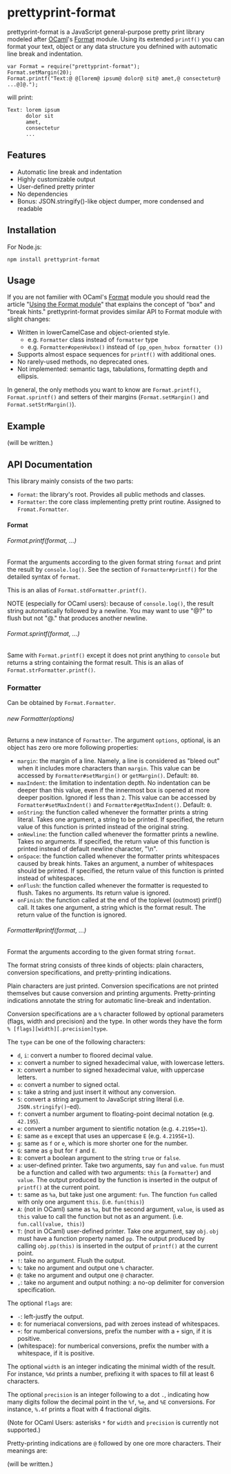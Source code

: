 prettyprint-format
==================

prettyprint-format is a JavaScript general-purpose pretty print library
modeled after [OCaml](http://ocaml.org/)'s
[Format](http://caml.inria.fr/pub/docs/manual-ocaml/libref/Format.html) module.
Using its extended `printf()` you can format your text, object or
any data structure you defnined with automatic line break and indentation.

    var Format = require("prettyprint-format");
    Format.setMargin(20);
    Format.printf("Text:@ @[lorem@ ipsum@ dolor@ sit@ amet,@ consectetur@ ...@]@.");

will print:

    Text: lorem ipsum
          dolor sit
          amet,
          consectetur
          ...

Features
--------

- Automatic line break and indentation
- Highly customizable output
- User-defined pretty printer
- No dependencies
- Bonus: JSON.stringify()-like object dumper, more condensed and readable

Installation
------------

For Node.js:

    npm install prettyprint-format

Usage
-------

If you are not familier with OCaml's
[Format](http://caml.inria.fr/pub/docs/manual-ocaml/libref/Format.html) module
you should read the article "[Using the Format module](https://ocaml.org/learn/tutorials/format.html)"
that explains the concept of "box" and "break hints."  prettyprint-format provides
similar API to Format module with slight changes:

- Written in lowerCamelCase and object-oriented style.
    - e.g. `Formatter` class instead of `formatter` type
    - e.g. `Formatter#openHvbox()` instead of `(pp_open_hvbox formatter ())`
- Supports almost espace sequences for `printf()` with additional ones.
- No rarely-used methods, no deprecated ones.
- Not implemented: semantic tags, tabulations, formatting depth and ellipsis.

In general, the only methods you want to know are `Format.printf()`, `Format.sprintf()`
and setters of their margins (`Format.setMargin()` and `Format.setStrMargin()`).

Example
-------

(will be written.)

API Documentation
-----------------

This library mainly consists of the two parts:

 * `Format`: the library's root.  Provides all public methods and classes.
 * `Formatter`: the core class implementing pretty print routine.  Assigned to `Fromat.Formatter`.

#### Format

###### Format.printf(format, ...)

Format the arguments according to the given format string `format` and print
the result by `console.log()`.  See the section of `Formatter#printf()` for
the detailed syntax of `format`.

This is an alias of `Format.stdFormatter.printf()`.

NOTE (especially for OCaml users): because of `console.log()`, the result
string automatically followed by a newline.  You may want to use "@?" to
flush but not "@." that produces another newline.

###### Format.sprintf(format, ...)

Same with `Format.printf()` except it does not print anything to `console`
but returns a string containing the format result.  This is an alias of
`Format.strFormatter.printf()`.


### Formatter

Can be obtained by `Format.Formatter`.

###### new Formatter(options)

Returns a new instance of `Formatter`.
The argument `options`, optional, is an object has zero ore more following properties:

 * `margin`: the margin of a line.  Namely, a line is considered as "bleed out"
   when it includes more characters than `margin`.  This value can be accessed
   by `Formatter#setMargin()` or `getMargin()`.  Default: `80`.
 * `maxIndent`: the limitation to indentation depth. No indentation can be deeper
   than this value, even if the innermost box is opened at more deeper position.
   Ignored if less than `2`.  This value can be accessed by `Formatter#setMaxIndent()`
   and `Formatter#getMaxIndent()`.  Default: `0`.
 * `onString`: the function called whenever the formatter prints a string literal.
   Takes one argument, a string to be printed.  If specified, the return value of
   this function is printed instead of the original string.
 * `onNewline`: the function called whenever the formatter prints a newline.
   Takes no arguments.  If specified, the return value of this function is printed
   instead of default newline character, "\n".
 * `onSpace`: the function called whenever the formatter prints whitespaces
   caused by break hints.  Takes an argument, a number of whitespaces should be
   printed.  If specified, the return value of this function is printed instead
   of whitespaces.
 * `onFlush`: the function called whenever the formatter is requested to flush.
   Takes no arguments.  Its return value is ignored.
 * `onFinish`: the function called at the end of the toplevel (outmost) printf() call.
   It takes one argument, a string which is the format result.  The return value
   of the function is ignored.

###### Formatter#printf(format, ...)

Format the arguments according to the given format string `format`.

The format string consists of three kinds of objects:
plain characters, conversion specifications, and pretty-printing indications.

Plain characters are just printed.  Conversion specifications are not printed
themselves but cause conversion and printing arguments.  Pretty-printing
indications annotate the string for automatic line-break and indentation.

Conversion specifications are a `%` character followed by optional parameters
(flags, width and precision) and the type.  In other words they have the form
`% [flags][width][.precision]type`.

The `type` can be one of the following characters:

 * `d`, `i`: convert a number to floored decimal value.
 * `x`: convert a number to signed hexadecimal value, with lowercase letters.
 * `X`: convert a number to signed hexadecimal value, with uppercase letters.
 * `o`: convert a number to signed octal.
 * `s`: take a string and just insert it without any conversion.
 * `S`: convert a string argument to JavaScript string literal (i.e. `JSON.stringify()`-ed).
 * `f`: convert a number argument to floating-point decimal notation (e.g. `42.195`).
 * `e`: convert a number argument to sientific notation (e.g. `4.2195e+1`).
 * `E`: same as `e` except that uses an uppercase `E` (e.g. `4.2195E+1`).
 * `g`: same as `f` or `e`, which is more shorter one for the number.
 * `G`: same as `g` but for `f` and `E`.
 * `B`: convert a boolean argument to the string `true` or `false`.
 * `a`: user-defined printer.  Take two arguments, say `fun` and `value`.
   `fun` must be a function and called with two arguments: `this` (a `Formatter`)
   and `value`.  The output produced by the function is inserted in the output
   of `printf()` at the current point.
 * `t`: same as `%a`, but take just one argument: `fun`.  The function `fun` called
   with only one argument `this`. (i.e. `fun(this)`)
 * `A`: (not in OCaml) same as `%a`, but the second argument, `value`, is used as `this`
   value to call the function but not as an argument. (i.e. `fun.call(value, this)`)
 * `T`: (not in OCaml) user-defined printer.  Take one argument, say `obj`.
   `obj` must have a function property named `pp`.  The output produced by calling
   `obj.pp(this)` is inserted in the output of `printf()` at the current point.
 * `!`: take no argument.  Flush the output.
 * `%`: take no argument and output one `%` character.
 * `@`: take no argument and output one `@` character.
 * `,`: take no argument and output nothing: a no-op delimiter for conversion specification.

The optional `flags` are:

 * `-`: left-justfy the output.
 * `0`: for numeriacal conversions, pad with zeroes instead of whitespaces.
 * `+`: for numberical conversions, prefix the number with a `+` sign, if it is positive.
 * (whitespace): for numberical conversions, prefix the number with a whitespace, if it is positive.

The optional `width` is an integer indicating the minimal width of the result.
For instance, `%6d` prints a number, prefixing it with spaces to fill at least 6 characters.

The optional `precision` is an integer following to a dot `.`, indicating how many digits
follow the decimal point in the `%f`, `%e`, and `%E` conversions.  For instance,
`%.4f` prints a float with 4 fractional digits.

(Note for OCaml Users: asterisks `*` for `width` and `precision` is currently not supported.)

Pretty-printing indications are `@` followed by one ore more characters.
Their meanings are:

(will be written.)

